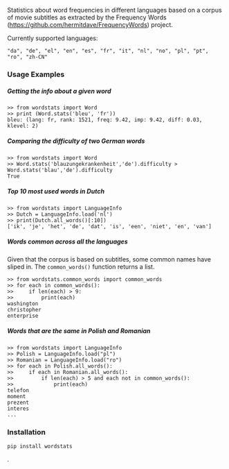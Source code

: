 
Statistics about word frequencies in different languages based on a corpus of 
movie subtitles as extracted by the Frequency Words (https://github.com/hermitdave/FrequencyWords) project.

Currently supported languages: 

    "da", "de", "el", "en", "es", "fr", "it", "nl", "no", "pl", "pt", "ro", "zh-CN" 


### Usage Examples


##### Getting the info about a given word 

    >> from wordstats import Word
    >> print (Word.stats('bleu', 'fr'))
    bleu: (lang: fr, rank: 1521, freq: 9.42, imp: 9.42, diff: 0.03, klevel: 2)
    

##### Comparing the difficulty of two German words

    >> from wordstats import Word
    >> Word.stats('blauzungekrankenheit','de').difficulty > Word.stats('blau','de').difficulty
    True
    
    
##### Top 10 most used words in Dutch

    >> from wordstats import LanguageInfo
    >> Dutch = LanguageInfo.load('nl')
    >> print(Dutch.all_words()[:10])
    ['ik', 'je', 'het', 'de', 'dat', 'is', 'een', 'niet', 'en', 'van']

##### Words common across all the languages

Given that the corpus is based on subtitles, some common names have sliped in.
The `common_words()` function returns a list.

    >> from wordstats.common_words import common_words
    >> for each in common_words():
    >>     if len(each) > 9:
    >>         print(each)
    washington
    christopher
    enterprise


##### Words that are the same in Polish and Romanian

    >> from wordstats import LanguageInfo
    >> Polish = LanguageInfo.load("pl")
    >> Romanian = LanguageInfo.load("ro")
    >> for each in Polish.all_words():
    >>     if each in Romanian.all_words():
    >>         if len(each) > 5 and each not in common_words():
    >>             print(each)
    telefon
    moment
    prezent
    interes
    ...


### Installation

    pip install wordstats

.
